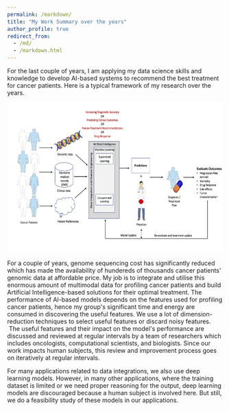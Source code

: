 ```yaml
---
permalink: /markdown/
title: "My Work Summary over the years"
author_profile: true
redirect_from: 
  - /md/
  - /markdown.html
---
```


For the last couple of years, I am applying my data science skills and knowledge to develop AI-based systems to recommend the best treatment for cancer patients. Here is a typical framework of my research over the years.

<img src="../images/AI_framework2.jpg" alt="AI_framework" style="height: 350px; width:600px;"/> 

For a couple of years, genome sequencing cost has significantly reduced which has made the availability of hundereds of thousands cancer patients' genomic data at affordable price. My job is to integrate and utilise this enormous amount of multimodal data for profiling cancer patients and build Artificial Intelligence-based solutions for their optimal treatment. The performance of AI-based models depends on the features used for profiling cancer patients, hence my group's significant time and energy are consumed in discovering the useful features. We use a lot of dimension-reduction techniques to select useful features or discard noisy features.  The useful features and their impact on the model's performance are discussed and reviewed at regular intervals by a team of researchers which includes oncologists, computational scientists, and biologists. Since our work impacts human subjects, this review and improvement process goes on iteratively at regular intervals.

For many applications related to data integrations, we also use deep learning models. However, in many other applications, where the training dataset is limited or we need proper reasoning for the output, deep learning models are discouraged because a human subject is involved here. But still, we do a feasibility study of these models in our applications. 

